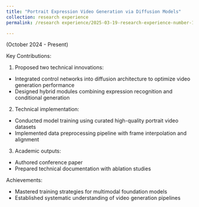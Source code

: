 ```yaml
---
title: "Portrait Expression Video Generation via Diffusion Models"
collection: research experience
permalink: /research experience/2025-03-19-research-experience-number-1

---
```

 (October 2024 - Present)

Key Contributions:
1. Proposed two technical innovations:
 - Integrated control networks into diffusion architecture to optimize video generation performance
 - Designed hybrid modules combining expression recognition and conditional generation

2. Technical implementation:
 - Conducted model training using curated high-quality portrait video datasets
 - Implemented data preprocessing pipeline with frame interpolation and alignment

3. Academic outputs:
 - Authored conference paper 
 - Prepared technical documentation with ablation studies

Achievements:
 - Mastered training strategies for multimodal foundation models
 - Established systematic understanding of video generation pipelines